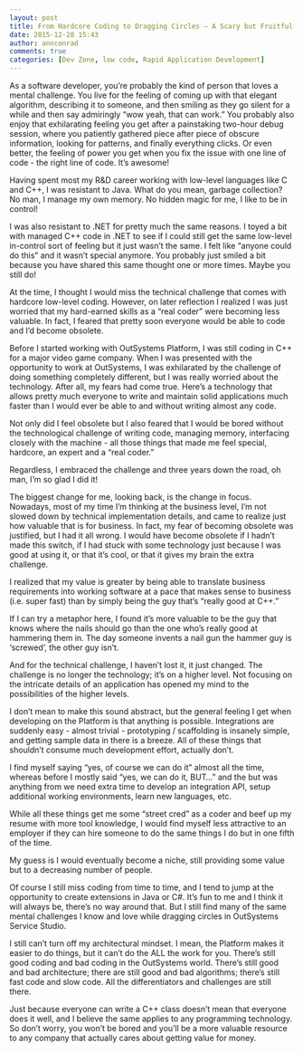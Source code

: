 ```yaml
---
layout: post
title: From Hardcore Coding to Dragging Circles – A Scary but Fruitful Journey
date: 2015-12-28 15:43
author: annconrad
comments: true
categories: [Dev Zone, low code, Rapid Application Development]
---
```

<span style="font-weight: 400">As a software developer, you’re probably the kind of person that loves a mental challenge. You live for the feeling of coming up with that elegant algorithm, describing it to someone, and then smiling as they go silent for a while and then say admiringly “wow yeah, that can work.” You probably also enjoy that exhilarating feeling you get after a painstaking two-hour debug session, where you patiently gathered piece after piece of obscure information, looking for patterns, and finally everything clicks. Or even better, the feeling of power you get when you fix the issue with one line of code - the right line of code. It’s awesome!</span>

<span style="font-weight: 400">Having spent most my R&amp;D career working with low-level languages like C and C++, I was resistant to Java. What do you mean, garbage collection? No man, I manage my own memory. No hidden magic for me, I like to be in control!</span>

<span style="font-weight: 400">I was also resistant to .NET for pretty much the same reasons. I toyed a bit with managed C++ code in .NET to see if I could still get the same low-level in-control sort of feeling but it just wasn’t the same. I felt like “anyone could do this” and it wasn’t special anymore. You probably just smiled a bit because you have shared this same thought one or more times. Maybe you still do!</span>

<span style="font-weight: 400">At the time, I thought I would miss the technical challenge that comes with hardcore low-level coding. However, on later reflection I realized I was just worried that my hard-earned skills as a “real coder” were becoming less valuable. In fact, I feared that pretty soon everyone would be able to code and I’d become obsolete.</span>

<span style="font-weight: 400">Before I started working with OutSystems Platform, I was still coding in C++ for a major video game company. When I was presented with the opportunity to work at OutSystems, I was exhilarated by the challenge of doing something completely different, but I was really worried about the technology. After all, my fears had come true. Here’s a technology that allows pretty much everyone to write and maintain solid applications much faster than I would ever be able to and without writing almost any code.</span>

<span style="font-weight: 400">Not only did I feel obsolete but I also feared that I would be bored without the technological challenge of writing code, managing memory, interfacing closely with the machine - all those things that made me feel special, hardcore, an expert and a “real coder.”</span>

<span style="font-weight: 400">Regardless, I embraced the challenge and three years down the road, oh man, I’m so glad I did it!</span>

<span style="font-weight: 400">The biggest change for me, looking back, is the change in focus. Nowadays, most of my time I’m thinking at the business level, I’m not slowed down by technical implementation details, and came to realize just how valuable that is for business. In fact, my fear of becoming obsolete was justified, but I had it all wrong. I would have become obsolete if I hadn’t made this switch, if I had stuck with some technology just because I was good at using it, or that it’s cool, or that it gives my brain the extra challenge.</span>

<span style="font-weight: 400">I realized that my value is greater by being able to translate business requirements into working software at a pace that makes sense to business (i.e. super fast) than by simply being the guy that’s “really good at C++.”</span>

<span style="font-weight: 400">If I can try a metaphor here, I found it’s more valuable to be the guy that knows where the nails should go than the one who’s really good at hammering them in. The day someone invents a nail gun the hammer guy is ‘screwed’, the other guy isn’t.</span>

<span style="font-weight: 400">And for the technical challenge, I haven’t lost it, it just changed. The challenge is no longer the technology; it’s on a higher level. Not focusing on the intricate details of an application has opened my mind to the possibilities of the higher levels.</span>

<span style="font-weight: 400">I don’t mean to make this sound abstract, but the general feeling I get when developing on the Platform is that anything is possible. Integrations are suddenly easy - almost trivial - prototyping / scaffolding is insanely simple, and getting sample data in there is a breeze. All of these things that shouldn’t consume much development effort, actually don’t.</span>

<span style="font-weight: 400">I find myself saying “yes, of course we can do it” almost all the time, whereas before I mostly said “yes, we can do it, BUT…” and the but was anything from we need extra time to develop an integration API, setup additional working environments, learn new languages, etc.</span>

<span style="font-weight: 400">While all these things get me some “street cred” as a coder and beef up my resume with more tool knowledge, I would find myself less attractive to an employer if they can hire someone to do the same things I do but in one fifth of the time.</span>

<span style="font-weight: 400">My guess is I would eventually become a niche, still providing some value but to a decreasing number of people.</span>

<span style="font-weight: 400">Of course I still miss coding from time to time, and I tend to jump at the opportunity to create extensions in Java or C#. It’s fun to me and I think it will always be, there’s no way around that. But I still find many of the same mental challenges I know and love while dragging circles in OutSystems Service Studio.</span>

<span style="font-weight: 400">I still can’t turn off my architectural mindset. I mean, the Platform makes it easier to do things, but it can’t do the ALL the work for you. There’s still good coding and bad coding in the OutSystems world. There’s still good and bad architecture; there are still good and bad algorithms; there’s still fast code and slow code. All the differentiators and challenges are still there.</span>

<span style="font-weight: 400">Just because everyone can write a C++ class doesn’t mean that everyone does it well, and I believe the same applies to any programming technology. So don’t worry, you won’t be bored and you’ll be a more valuable resource to any company that actually cares about getting value for money.</span>

&nbsp;
